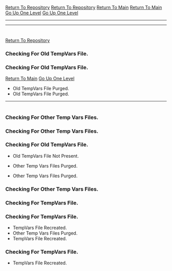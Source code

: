 [Return To Repository](https://github.com/DigitalWarrior/piholeparser/)
[Return To Repository](https://github.com/DigitalWarrior/piholeparser/)
[Return To Main](https://github.com/DigitalWarrior/piholeparser/blob/master/RecentRunLogs/Mainlog.md)
[Return To Main](https://github.com/DigitalWarrior/piholeparser/blob/master/RecentRunLogs/Mainlog.md)
[Go Up One Level](https://github.com/DigitalWarrior/piholeparser/blob/master/RecentRunLogs/TopLevelScripts/10-Running-Initial-Tasks.md)
[Go Up One Level](https://github.com/DigitalWarrior/piholeparser/blob/master/RecentRunLogs/TopLevelScripts/10-Running-Initial-Tasks.md)
____________________________________
____________________________________
# 
# 
[Return To Repository](https://github.com/DigitalWarrior/piholeparser/)
### Checking For Old TempVars File.
### Checking For Old TempVars File.
[Return To Main](https://github.com/DigitalWarrior/piholeparser/blob/master/RecentRunLogs/Mainlog.md)
[Go Up One Level](https://github.com/DigitalWarrior/piholeparser/blob/master/RecentRunLogs/TopLevelScripts/10-Running-Initial-Tasks.md)
* Old TempVars File Purged.
* Old TempVars File Purged.
____________________________________


# 
### Checking For Other Temp Vars Files.
### Checking For Other Temp Vars Files.
### Checking For Old TempVars File.
* Old TempVars File Not Present.
* Other Temp Vars Files Purged.

* Other Temp Vars Files Purged.


### Checking For Other Temp Vars Files.
### Checking For TempVars File.
### Checking For TempVars File.
* TempVars File Recreated.
* Other Temp Vars Files Purged.
* TempVars File Recreated.

### Checking For TempVars File.
* TempVars File Recreated.

